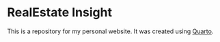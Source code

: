 # RealEstate Insight

This is a repository for my personal website. It was created using [Quarto](https://quarto.org).
